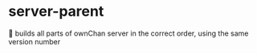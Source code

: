 # server-parent
:muscle: builds all parts of ownChan server in the correct order, using the same version number
